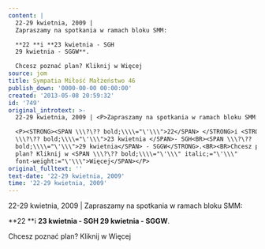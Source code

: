 ```yaml
---
content: |
  22-29 kwietnia, 2009 | 
  Zapraszamy na spotkania w ramach bloku SMM:

  **22 **i **23 kwietnia - SGH
  29 kwietnia - SGGW**.

  Chcesz poznać plan? Kliknij w Więcej
source: jom
title: Sympatia Miłość Małżeństwo 46
publish_down: '0000-00-00 00:00:00'
created: '2013-05-08 20:59:32'
id: '749'
original_introtext: >-
  22-29 kwietnia, 2009 | <P>Zapraszamy na spotkania w ramach bloku SMM:<BR><br>

  <P><STRONG><SPAN \\\?\?? bold;\\\\="\'\\\">22</SPAN> </STRONG>i <STRONG><SPAN
  \\\?\?? bold;\\\\="\'\\\">23 kwietnia </SPAN>- SGH<BR><SPAN \\\?\??
  bold;\\\\="\'\\\">29 kwietnia</SPAN> - SGGW</STRONG>.<BR><BR>Chcesz poznać
  plan? Kliknij w <SPAN \\\?\?? bold;\\\\="\'\\\" italic;="\'\\\"
  font-weight:="\'\\\">Więcej</SPAN></P>
original_fulltext: ''
text-date: '22-29 kwietnia, 2009'
time: '22-29 kwietnia, 2009'
---
```

22-29 kwietnia, 2009 | 
Zapraszamy na spotkania w ramach bloku SMM:

**22 **i **23 kwietnia - SGH
29 kwietnia - SGGW**.

Chcesz poznać plan? Kliknij w Więcej


<!--{{json:{"created_date":"2013-05-08 20:59:32","publish_down":"0000-00-00 00:00:00","id":"749"}}}-->